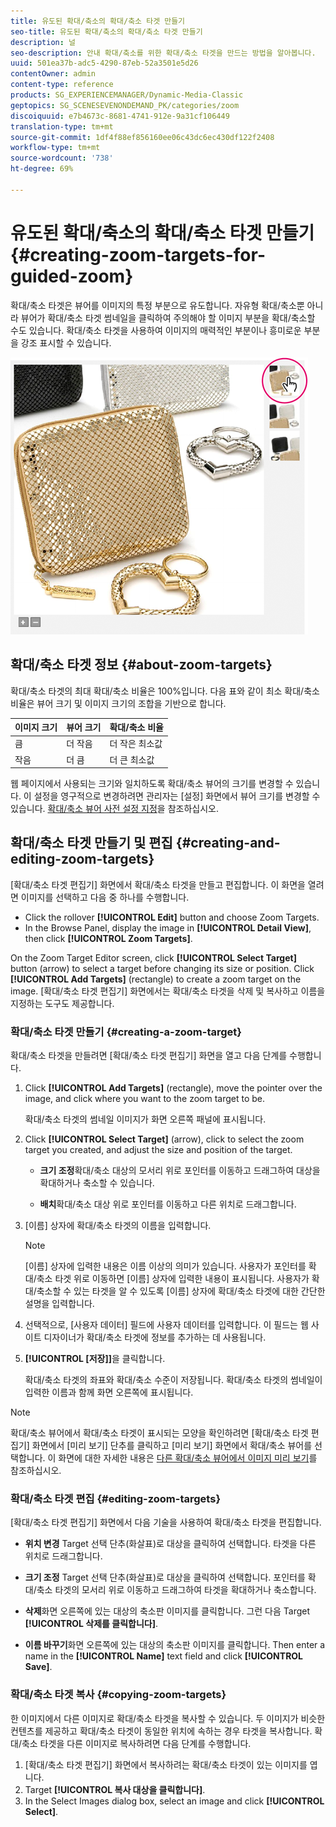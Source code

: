 ```yaml
---
title: 유도된 확대/축소의 확대/축소 타겟 만들기
seo-title: 유도된 확대/축소의 확대/축소 타겟 만들기
description: 널
seo-description: 안내 확대/축소를 위한 확대/축소 타겟을 만드는 방법을 알아봅니다.
uuid: 501ea37b-adc5-4290-87eb-52a3501e5d26
contentOwner: admin
content-type: reference
products: SG_EXPERIENCEMANAGER/Dynamic-Media-Classic
geptopics: SG_SCENESEVENONDEMAND_PK/categories/zoom
discoiquuid: e7b4673c-8681-4741-912e-9a31cf106449
translation-type: tm+mt
source-git-commit: 1df4f88ef856160ee06c43dc6ec430df122f2408
workflow-type: tm+mt
source-wordcount: '738'
ht-degree: 69%

---
```



# 유도된 확대/축소의 확대/축소 타겟 만들기{#creating-zoom-targets-for-guided-zoom}

확대/축소 타겟은 뷰어를 이미지의 특정 부분으로 유도합니다. 자유형 확대/축소뿐 아니라 뷰어가 확대/축소 타겟 썸네일을 클릭하여 주의해야 할 이미지 부분을 확대/축소할 수도 있습니다. 확대/축소 타겟을 사용하여 이미지의 매력적인 부분이나 흥미로운 부분을 강조 표시할 수 있습니다.

![Creating zoom targets for Guided Zoom](/help/assets/zo_guided_zoom.png)

## 확대/축소 타겟 정보 {#about-zoom-targets}

확대/축소 타겟의 최대 확대/축소 비율은 100%입니다. 다음 표와 같이 최소 확대/축소 비율은 뷰어 크기 및 이미지 크기의 조합을 기반으로 합니다.

| 이미지 크기 | 뷰어 크기 | 확대/축소 비율 |
|--- |--- |--- |
| 큼 | 더 작음 | 더 작은 최소값 |
| 작음 | 더 큼 | 더 큰 최소값 |

웹 페이지에서 사용되는 크기와 일치하도록 확대/축소 뷰어의 크기를 변경할 수 있습니다. 이 설정을 영구적으로 변경하려면 관리자는 [설정] 화면에서 뷰어 크기를 변경할 수 있습니다. [확대/축소 뷰어 사전 설정 지정](setting-zoom-viewer-presets.md#setting_up_zoom_viewer_presets)을 참조하십시오.

## 확대/축소 타겟 만들기 및 편집 {#creating-and-editing-zoom-targets}

[확대/축소 타겟 편집기] 화면에서 확대/축소 타겟을 만들고 편집합니다. 이 화면을 열려면 이미지를 선택하고 다음 중 하나를 수행합니다.

* Click the rollover **[!UICONTROL Edit]** button and choose Zoom Targets.
* In the Browse Panel, display the image in **[!UICONTROL Detail View]**, then click **[!UICONTROL Zoom Targets]**.

On the Zoom Target Editor screen, click **[!UICONTROL Select Target]** button (arrow) to select a target before changing its size or position. Click **[!UICONTROL Add Targets]** (rectangle) to create a zoom target on the image. [확대/축소 타겟 편집기] 화면에서는 확대/축소 타겟을 삭제 및 복사하고 이름을 지정하는 도구도 제공합니다.

### 확대/축소 타겟 만들기 {#creating-a-zoom-target}

확대/축소 타겟을 만들려면 [확대/축소 타겟 편집기] 화면을 열고 다음 단계를 수행합니다.

1. Click **[!UICONTROL Add Targets]** (rectangle), move the pointer over the image, and click where you want to the zoom target to be.

   확대/축소 타겟의 썸네일 이미지가 화면 오른쪽 패널에 표시됩니다.

1. Click **[!UICONTROL Select Target]** (arrow), click to select the zoom target you created, and adjust the size and position of the target.

   * **크기 조정**&#x200B;확대/축소 대상의 모서리 위로 포인터를 이동하고 드래그하여 대상을 확대하거나 축소할 수 있습니다.

   * **배치**&#x200B;확대/축소 대상 위로 포인터를 이동하고 다른 위치로 드래그합니다.

1. [이름] 상자에 확대/축소 타겟의 이름을 입력합니다.

   >[!NOTE]
   >
   >[이름] 상자에 입력한 내용은 이름 이상의 의미가 있습니다. 사용자가 포인터를 확대/축소 타겟 위로 이동하면 [이름] 상자에 입력한 내용이 표시됩니다. 사용자가 확대/축소할 수 있는 타겟을 알 수 있도록 [이름] 상자에 확대/축소 타겟에 대한 간단한 설명을 입력합니다.

1. 선택적으로, [사용자 데이터] 필드에 사용자 데이터를 입력합니다. 이 필드는 웹 사이트 디자이너가 확대/축소 타겟에 정보를 추가하는 데 사용됩니다.
1. **[!UICONTROL [저장]]**&#x200B;을 클릭합니다.

   확대/축소 타겟의 좌표와 확대/축소 수준이 저장됩니다. 확대/축소 타겟의 썸네일이 입력한 이름과 함께 화면 오른쪽에 표시됩니다.

>[!NOTE]
>
>확대/축소 뷰어에서 확대/축소 타겟이 표시되는 모양을 확인하려면 [확대/축소 타겟 편집기] 화면에서 [미리 보기] 단추를 클릭하고 [미리 보기] 화면에서 확대/축소 뷰어를 선택합니다. 이 화면에 대한 자세한 내용은 [다른 확대/축소 뷰어에서 이미지 미리 보기](previewing-image-assets-different-zoom.md#previewing_image_assets_with_different_zoom_viewers)를 참조하십시오.

### 확대/축소 타겟 편집 {#editing-zoom-targets}

[확대/축소 타겟 편집기] 화면에서 다음 기술을 사용하여 확대/축소 타겟을 편집합니다.

* **위치 변경** Target 선택 단추(화살표)로 대상을 클릭하여 선택합니다. 타겟을 다른 위치로 드래그합니다.

* **크기 조정** Target 선택 단추(화살표)로 대상을 클릭하여 선택합니다. 포인터를 확대/축소 타겟의 모서리 위로 이동하고 드래그하여 타겟을 확대하거나 축소합니다.

* **삭제**&#x200B;화면 오른쪽에 있는 대상의 축소판 이미지를 클릭합니다. 그런 다음 Target **[!UICONTROL 삭제를 클릭합니다]**.

* **이름 바꾸기**&#x200B;화면 오른쪽에 있는 대상의 축소판 이미지를 클릭합니다. Then enter a name in the **[!UICONTROL Name]** text field and click **[!UICONTROL Save]**.

### 확대/축소 타겟 복사 {#copying-zoom-targets}

한 이미지에서 다른 이미지로 확대/축소 타겟을 복사할 수 있습니다. 두 이미지가 비슷한 컨텐츠를 제공하고 확대/축소 타겟이 동일한 위치에 속하는 경우 타겟을 복사합니다. 확대/축소 타겟을 다른 이미지로 복사하려면 다음 단계를 수행합니다.

1. [확대/축소 타겟 편집기] 화면에서 복사하려는 확대/축소 타겟이 있는 이미지를 엽니다.
1. Target **[!UICONTROL 복사 대상을 클릭합니다]**.
1. In the Select Images dialog box, select an image and click **[!UICONTROL Select]**.

